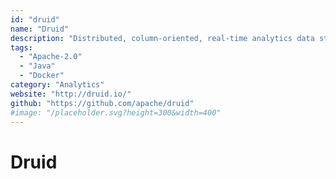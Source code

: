 ```yaml
---
id: "druid"
name: "Druid"
description: "Distributed, column-oriented, real-time analytics data store."
tags:
  - "Apache-2.0"
  - "Java"
  - "Docker"
category: "Analytics"
website: "http://druid.io/"
github: "https://github.com/apache/druid"
#image: "/placeholder.svg?height=300&width=400"
---
```


# Druid
